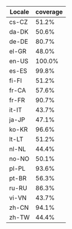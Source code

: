 ﻿| Locale | coverage |
| ------ | -------- |
| cs-CZ | 51.2% |
| da-DK | 50.6% |
| de-DE | 80.7% |
| el-GR | 48.0% |
| en-US | 100.0% |
| es-ES | 99.8% |
| fi-FI | 51.2% |
| fr-CA | 57.6% |
| fr-FR | 90.7% |
| it-IT | 43.7% |
| ja-JP | 47.1% |
| ko-KR | 96.6% |
| lt-LT | 51.2% |
| nl-NL | 44.4% |
| no-NO | 50.1% |
| pl-PL | 93.6% |
| pt-BR | 56.3% |
| ru-RU | 86.3% |
| vi-VN | 43.7% |
| zh-CN | 94.1% |
| zh-TW | 44.4% |
